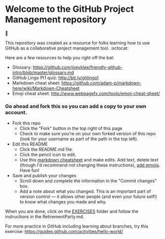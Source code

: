 # Welcome to the GitHub Project Management repository
:tada:

This repository was created as a resource for folks learning how to use GitHub as a collaborative project management tool. :octocat:

Here are a few resources to help you right off the bat:
* Glossary: https://github.com/joeyklee/friendly-github-intro/blob/master/glossary.md 
* GitHub Lingo Pt1 quiz: http://bit.ly/ghlingo1 
* Markdown cheat sheet: https://github.com/adam-p/markdown-here/wiki/Markdown-Cheatsheet 
* Emoji cheat sheet: http://www.webpagefx.com/tools/emoji-cheat-sheet/

### Go ahead and fork this so you can add a copy to your own account.

* Fork this repo
  * Click the "Fork" button in the top right of this page
  * Check to make sure you're on your own forked version of this repo (look for your username as part of the path in the top left).
* Edit this README
  * Click the README.md file. 
  * Click the pencil icon to edit.
  * Use this [markdown cheatsheet](https://github.com/adam-p/markdown-here/wiki/Markdown-Cheatsheet) and make edits.  Add text, delete text (though I'd recommend not changing these instructions), [add emojis](http://www.webpagefx.com/tools/emoji-cheat-sheet/). Have fun!
* Save and publish your changes
  * Scroll down and complete the information in the "Commit changes" box. 
  * Add a note about what you changed. This is an important part of version control — it allows other people (and even your future self!) to know what changes you made and why. 

When you are done, click on the [EXERCISES](/EXERCISES/) folder and follow the instructions in the RetirementParty.md.

For more practice in GitHub including learning about branches, try this exercise: https://guides.github.com/activities/hello-world/ 
